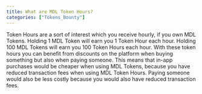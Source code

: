 ```yaml
---
title: What are MDL Token Hours?
categories: ["Tokens_Bounty"]
---
```

Token Hours are a sort of interest which you receive hourly, if you own MDL Tokens. Holding 1 MDL Token will earn you 1 Token Hour each hour. Holding 100 MDL Tokens will earn you 100 Token Hours each hour. With these token hours you can benefit from discounts on the platform when buying something but also when paying someone. This means that in-app purchases would be cheaper when using MDL Tokens, because you have reduced transaction fees when using MDL Token Hours. Paying someone would also be less costly because you would also have reduced transaction fees. 